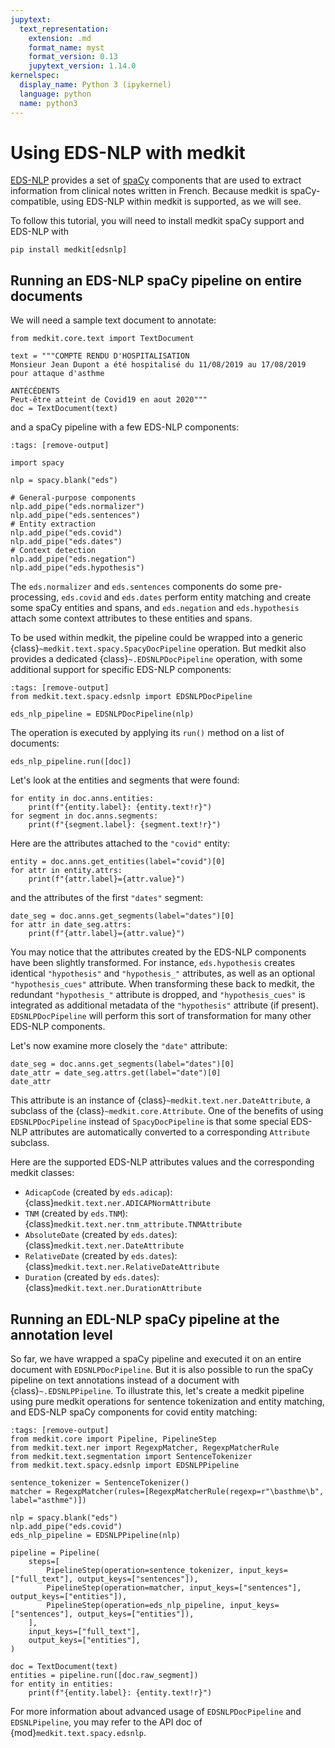 ```yaml
---
jupytext:
  text_representation:
    extension: .md
    format_name: myst
    format_version: 0.13
    jupytext_version: 1.14.0
kernelspec:
  display_name: Python 3 (ipykernel)
  language: python
  name: python3
---
```


# Using EDS-NLP with medkit 

[EDS-NLP](https://aphp.github.io/edsnlp/) provides a set of
[spaCy](https://spacy.io/) components that are used to extract information from
clinical notes written in French. Because medkit is spaCy-compatible, using
EDS-NLP within medkit is supported, as we will see.

To follow this tutorial, you will need to install medkit spaCy support and
EDS-NLP with
```
pip install medkit[edsnlp]
```
## Running an EDS-NLP spaCy pipeline on entire documents

We will need a sample text document to annotate:

```{code-cell} ipython3
from medkit.core.text import TextDocument

text = """COMPTE RENDU D'HOSPITALISATION
Monsieur Jean Dupont a été hospitalisé du 11/08/2019 au 17/08/2019 pour attaque d'asthme

ANTÉCÉDENTS
Peut-être atteint de Covid19 en aout 2020"""
doc = TextDocument(text)
```

and a spaCy pipeline with a few EDS-NLP components:

```{code-cell} ipython3
:tags: [remove-output]

import spacy

nlp = spacy.blank("eds")

# General-purpose components
nlp.add_pipe("eds.normalizer")
nlp.add_pipe("eds.sentences")
# Entity extraction
nlp.add_pipe("eds.covid")
nlp.add_pipe("eds.dates")
# Context detection
nlp.add_pipe("eds.negation")
nlp.add_pipe("eds.hypothesis")
```

The `eds.normalizer` and `eds.sentences` components do some pre-processing,
`eds.covid` and `eds.dates` perform entity matching and create some spaCy
entities and spans, and `eds.negation` and `eds.hypothesis` attach some context
attributes to these entities and spans.

To be used within medkit, the pipeline could be wrapped into a generic
{class}`~medkit.text.spacy.SpacyDocPipeline` operation. But medkit also provides
a dedicated {class}`~.EDSNLPDocPipeline` operation, with some additional support
for specific EDS-NLP components:


```{code-cell} ipython3
:tags: [remove-output]
from medkit.text.spacy.edsnlp import EDSNLPDocPipeline

eds_nlp_pipeline = EDSNLPDocPipeline(nlp)
```

The operation is executed by applying its `run()` method on a list of documents:

```{code-cell} ipython3
eds_nlp_pipeline.run([doc])
```

Let's look at the entities and segments that were found:

```{code-cell} ipython3
for entity in doc.anns.entities:
    print(f"{entity.label}: {entity.text!r}")
for segment in doc.anns.segments:
    print(f"{segment.label}: {segment.text!r}")
```

Here are the attributes attached to the `"covid"` entity:

```{code-cell} ipython3
entity = doc.anns.get_entities(label="covid")[0]
for attr in entity.attrs:
    print(f"{attr.label}={attr.value}")
```

and the attributes of the first `"dates"` segment:

```{code-cell} ipython3
date_seg = doc.anns.get_segments(label="dates")[0]
for attr in date_seg.attrs:
    print(f"{attr.label}={attr.value}")
```

You may notice that the attributes created by the EDS-NLP components have been
slightly transformed. For instance, `eds.hypothesis` creates identical
`"hypothesis"` and `"hypothesis_"` attributes, as well as an optional
`"hypothesis_cues"` attribute. When transforming these back to medkit, the
redundant `"hypothesis_"` attribute is dropped, and `"hypothesis_cues"` is
integrated as additional metadata of the `"hypothesis"` attribute (if present).
`EDSNLPDocPipeline` will perform this sort of transformation for many other
EDS-NLP components.

Let's now examine more closely the `"date"` attribute:

```{code-cell} ipython3
date_seg = doc.anns.get_segments(label="dates")[0]
date_attr = date_seg.attrs.get(label="date")[0]
date_attr
```

This attribute is an instance of {class}`~medkit.text.ner.DateAttribute`, a
subclass of the {class}`~medkit.core.Attribute`. One of the benefits of using
`EDSNLPDocPipeline` instead of `SpacyDocPipeline` is that some special EDS-NLP
attributes are automatically converted to a corresponding `Attribute` subclass.

Here are the supported EDS-NLP attributes values and the corresponding medkit classes:
- `AdicapCode` (created by `eds.adicap`): {class}`medkit.text.ner.ADICAPNormAttribute`
- `TNM` (created by `eds.TNM`): {class}`medkit.text.ner.tnm_attribute.TNMAttribute`
- `AbsoluteDate` (created by `eds.dates`): {class}`medkit.text.ner.DateAttribute`
- `RelativeDate` (created by `eds.dates`): {class}`medkit.text.ner.RelativeDateAttribute`
- `Duration` (created by `eds.dates`): {class}`medkit.text.ner.DurationAttribute`

## Running an EDL-NLP spaCy pipeline at the annotation level

So far, we have wrapped a spaCy pipeline and executed it on an entire document
with `EDSNLPDocPipeline`. But it is also possible to run the spaCy pipeline on
text annotations instead of a document with {class}`~.EDSNLPPipeline`. To
illustrate this, let's create a medkit pipeline using pure medkit operations for
sentence tokenization and entity matching, and EDS-NLP spaCy components for
covid entity matching:

```{code-cell} ipython3
:tags: [remove-output]
from medkit.core import Pipeline, PipelineStep
from medkit.text.ner import RegexpMatcher, RegexpMatcherRule
from medkit.text.segmentation import SentenceTokenizer
from medkit.text.spacy.edsnlp import EDSNLPPipeline

sentence_tokenizer = SentenceTokenizer()
matcher = RegexpMatcher(rules=[RegexpMatcherRule(regexp=r"\basthme\b", label="asthme")])

nlp = spacy.blank("eds")
nlp.add_pipe("eds.covid")
eds_nlp_pipeline = EDSNLPPipeline(nlp)

pipeline = Pipeline(
    steps=[
        PipelineStep(operation=sentence_tokenizer, input_keys=["full_text"], output_keys=["sentences"]),
        PipelineStep(operation=matcher, input_keys=["sentences"], output_keys=["entities"]),
        PipelineStep(operation=eds_nlp_pipeline, input_keys=["sentences"], output_keys=["entities"]),
    ],
    input_keys=["full_text"],
    output_keys=["entities"],
)
```

```{code-cell} ipython3
doc = TextDocument(text)
entities = pipeline.run([doc.raw_segment])
for entity in entities:
    print(f"{entity.label}: {entity.text!r}")
```

For more information about advanced usage of `EDSNLPDocPipeline` and
`EDSNLPipeline`, you may refer to the API doc of
{mod}`medkit.text.spacy.edsnlp`.
